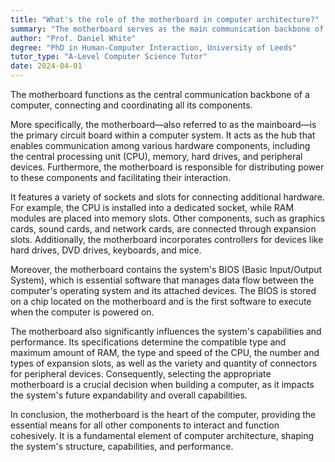 ```yaml
---
title: "What's the role of the motherboard in computer architecture?"
summary: "The motherboard serves as the main communication backbone of a computer, connecting and coordinating all its components."
author: "Prof. Daniel White"
degree: "PhD in Human-Computer Interaction, University of Leeds"
tutor_type: "A-Level Computer Science Tutor"
date: 2024-04-01
---
```


The motherboard functions as the central communication backbone of a computer, connecting and coordinating all its components.

More specifically, the motherboard—also referred to as the mainboard—is the primary circuit board within a computer system. It acts as the hub that enables communication among various hardware components, including the central processing unit (CPU), memory, hard drives, and peripheral devices. Furthermore, the motherboard is responsible for distributing power to these components and facilitating their interaction.

It features a variety of sockets and slots for connecting additional hardware. For example, the CPU is installed into a dedicated socket, while RAM modules are placed into memory slots. Other components, such as graphics cards, sound cards, and network cards, are connected through expansion slots. Additionally, the motherboard incorporates controllers for devices like hard drives, DVD drives, keyboards, and mice.

Moreover, the motherboard contains the system's BIOS (Basic Input/Output System), which is essential software that manages data flow between the computer's operating system and its attached devices. The BIOS is stored on a chip located on the motherboard and is the first software to execute when the computer is powered on.

The motherboard also significantly influences the system's capabilities and performance. Its specifications determine the compatible type and maximum amount of RAM, the type and speed of the CPU, the number and types of expansion slots, as well as the variety and quantity of connectors for peripheral devices. Consequently, selecting the appropriate motherboard is a crucial decision when building a computer, as it impacts the system's future expandability and overall capabilities.

In conclusion, the motherboard is the heart of the computer, providing the essential means for all other components to interact and function cohesively. It is a fundamental element of computer architecture, shaping the system's structure, capabilities, and performance.
    